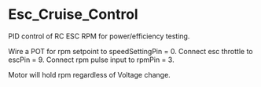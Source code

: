 # Esc_Cruise_Control
PID control of RC ESC RPM for power/efficiency testing.

Wire a POT for rpm setpoint to speedSettingPin = 0.
Connect esc throttle to escPin = 9.
Connect rpm pulse input to rpmPin = 3.

Motor will hold rpm regardless of Voltage change.

